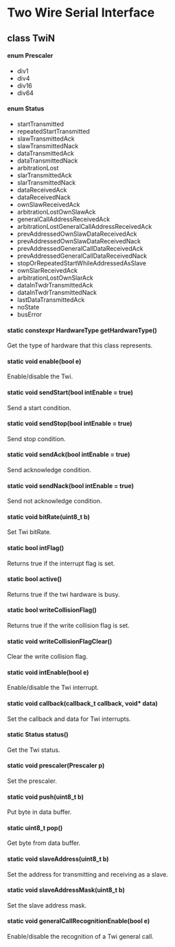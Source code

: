 # Two Wire Serial Interface

## class TwiN

#### enum Prescaler
* div1
* div4
* div16
* div64

#### enum Status
* startTransmitted
* repeatedStartTransmitted
* slawTransmittedAck
* slawTransmittedNack
* dataTransmittedAck
* dataTransmittedNack
* arbitrationLost
* slarTransmittedAck
* slarTransmittedNack
* dataReceivedAck
* dataReceivedNack
* ownSlawReceivedAck
* arbitrationLostOwnSlawAck
* generalCallAddressReceivedAck
* arbitrationLostGeneralCallAddressReceivedAck
* prevAddressedOwnSlawDataReceivedAck
* prevAddressedOwnSlawDataReceivedNack
* prevAddressedGeneralCallDataReceivedAck
* prevAddressedGeneralCallDataReceivedNack
* stopOrRepeatedStartWhileAddressedAsSlave
* ownSlarReceivedAck
* arbitrationLostOwnSlarAck
* dataInTwdrTransmittedAck
* dataInTwdrTransmittedNack
* lastDataTransmittedAck
* noState
* busError

#### static constexpr HardwareType getHardwareType()
Get the type of hardware that this class represents.

#### static void enable(bool e)
Enable/disable the Twi.

#### static void sendStart(bool intEnable = true)
Send a start condition.

#### static void sendStop(bool intEnable = true)
Send stop condition.

#### static void sendAck(bool intEnable = true)
Send acknowledge condition.

#### static void sendNack(bool intEnable = true)
Send not acknowledge condition.

#### static void bitRate(uint8_t b)
Set Twi bitRate.

#### static bool intFlag()
Returns true if the interrupt flag is set.

#### static bool active()
Returns true if the twi hardware is busy.

#### static bool writeCollisionFlag()
Returns true if the write collision flag is set.

#### static void writeCollisionFlagClear()
Clear the write collision flag.

#### static void intEnable(bool e)
Enable/disable the Twi interrupt.

#### static void callback(callback_t callback, void\* data)
Set the callback and data for Twi interrupts.

#### static Status status()
Get the Twi status.

#### static void prescaler(Prescaler p)
Set the prescaler.

#### static void push(uint8_t b)
Put byte in data buffer.

#### static uint8_t pop()
Get byte from data buffer.

#### static void slaveAddress(uint8_t b)
Set the address for transmitting and receiving as a slave.

#### static void slaveAddressMask(uint8_t b)
Set the slave address mask.

#### static void generalCallRecognitionEnable(bool e)
Enable/disable the recognition of a Twi general call.
